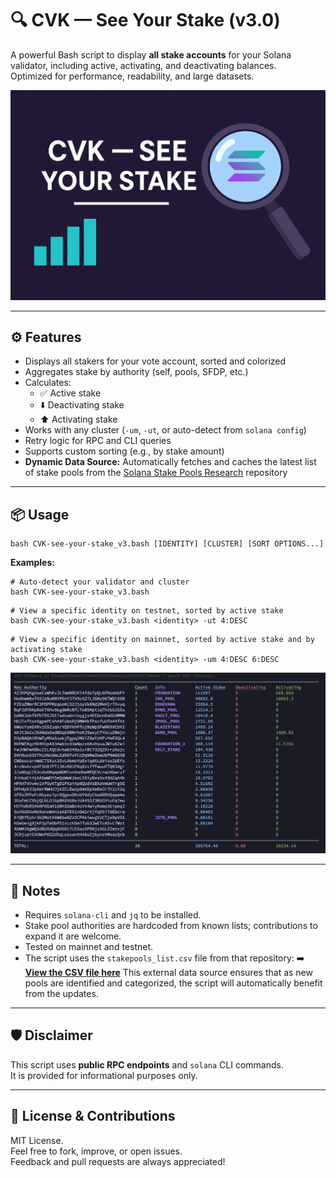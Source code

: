 # 🔍 CVK — See Your Stake (v3.0)

A powerful Bash script to display **all stake accounts** for your Solana validator, including active, activating, and deactivating balances.  
Optimized for performance, readability, and large datasets.

![Banner](cvk-see-your-stake-banner.png)

---

## ⚙️ Features

- Displays all stakers for your vote account, sorted and colorized
- Aggregates stake by authority (self, pools, SFDP, etc.)
- Calculates:
  - ✅ Active stake
  - ⬇️ Deactivating stake
  - ⬆️ Activating stake
- Works with any cluster (```-um```, ```-ut```, or auto-detect from ```solana config```)
- Retry logic for RPC and CLI queries
- Supports custom sorting (e.g., by stake amount)
- **Dynamic Data Source:** Automatically fetches and caches the latest list of stake pools from the [Solana Stake Pools Research](https://github.com/SOFZP/Solana-Stake-Pools-Research) repository

---

## 📦 Usage

```
bash CVK-see-your-stake_v3.bash [IDENTITY] [CLUSTER] [SORT OPTIONS...]
```

**Examples:**

```
# Auto-detect your validator and cluster  
bash CVK-see-your-stake_v3.bash
```

```
# View a specific identity on testnet, sorted by active stake  
bash CVK-see-your-stake_v3.bash <identity> -ut 4:DESC
```

```
# View a specific identity on mainnet, sorted by active stake and by activating stake   
bash CVK-see-your-stake_v3.bash <identity> -um 4:DESC 6:DESC
```

![CVK — See Your Stake v.3.0 Usage Example](CVK-see-your-stake-v3-example.png)  

---

## 🧾 Notes

- Requires ```solana-cli``` and ```jq``` to be installed.
- Stake pool authorities are hardcoded from known lists; contributions to expand it are welcome.
- Tested on mainnet and testnet.
- The script uses the `stakepools_list.csv` file from that repository:
➡️ **[View the CSV file here](https://github.com/SOFZP/Solana-Stake-Pools-Research/blob/main/stakepools_list.csv)**
This external data source ensures that as new pools are identified and categorized, the script will automatically benefit from the updates.  

---

## 🛡️ Disclaimer

This script uses **public RPC endpoints** and ```solana``` CLI commands.  
It is provided for informational purposes only.  

---

## 🤝 License & Contributions

MIT License.  
Feel free to fork, improve, or open issues.  
Feedback and pull requests are always appreciated!
